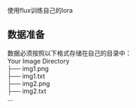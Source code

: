 使用flux训练自己的lora
## 数据准备
数据必须按照以下格式存储在自己的目录中：  
Your Image Directory  
├── img1.png  
├── img1.txt  
├── img2.png  
├── img2.txt  
...  
